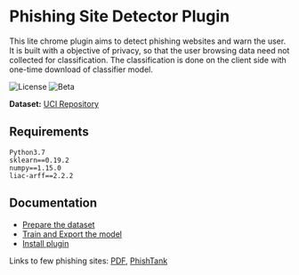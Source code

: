 # Phishing Site Detector Plugin 
This lite chrome plugin aims to detect phishing websites and warn the user. It is built with a objective of privacy, so that the user browsing data need not collected for classification. The classification is done on the client side with one-time download of classifier model.

![License](https://img.shields.io/github/license/mashape/apistatus.svg?style=popout) ![Beta](https://img.shields.io/badge/beta-v1.0.01-blue.svg)

**Dataset:** [UCI Repository](https://archive.ics.uci.edu/ml/datasets/phishing+websites)  

## Requirements
```
Python3.7
sklearn==0.19.2
numpy==1.15.0
liac-arff==2.2.2
```

## Documentation
* [Prepare the dataset](backend/dataset/)
* [Train and Export the model](backend/classifier/)
* [Install plugin](frontend/)

Links to few phishing sites: [PDF](artifacts/url_list.pdf), [PhishTank](https://www.phishtank.com/)